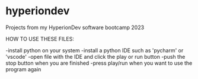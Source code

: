# hyperiondev
Projects from my HyperionDev software bootcamp 2023

 HOW TO USE THESE FILES:
 
 -install python on your system
 -install a python IDE such as 'pycharm' or 'vscode'
 -open file with the IDE and click the play or run button 
 -push the stop button when you are finished
 -press play/run when you want to use the program again
